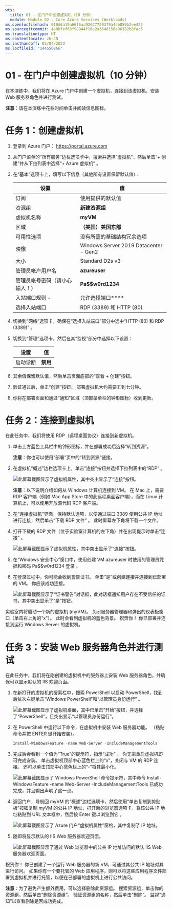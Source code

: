 ```yaml
---
wts:
  title: 01 - 在门户中创建虚拟机（10 分钟）
  module: Module 02 - Core Azure Services (Workloads)
ms.openlocfilehash: 010d6a19a66f6ac92627720379a4eb850b2ee423
ms.sourcegitcommit: 4a0bfef63f98844f16e2a364d156e96382b8fac5
ms.translationtype: HT
ms.contentlocale: zh-CN
ms.lasthandoff: 05/04/2022
ms.locfileid: "144556866"
---
```

# <a name="01---create-a-virtual-machine-in-the-portal-10-min"></a>01 - 在门户中创建虚拟机（10 分钟）

在本演练中，我们将在 Azure 门户中创建一个虚拟机，连接到该虚拟机，安装 Web 服务器角色并进行测试。 

**注意**：请在本演练中花些时间单击并阅读信息图标。 

# <a name="task-1-create-the-virtual-machine"></a>任务 1：创建虚拟机 
1. 登录到 Azure 门户： https://portal.azure.com

3. 从门户菜单的“所有服务”边栏选项卡中，搜索并选择“虚拟机”，然后单击“+ 创建”并从下拉列表中选择“+ Azure 虚拟机”   。

4. 在“基本”选项卡上，填写以下信息（其他所有设置保留默认值）：

    | 设置 | 值 |
    |  -- | -- |
    | 订阅 | 使用提供的默认值 |
    | 资源组 | **新建资源组** |
    | 虚拟机名称 | **myVM** |
    | 区域 | **（美国）美国东部**|
    | 可用性选项 | 没有所需的基础结构冗余选项|
    | 映像 | Windows Server 2019 Datacenter - Gen2|
    | 大小 | Standard D2s v3|
    | 管理员帐户用户名 | **azureuser** |
    | 管理员帐号密码（请小心输入！） | **Pa$$w0rd1234**|
    | 入站端口规则 - | 允许选择端口****|
    | 选择入站端口 | RDP (3389) 和 HTTP (80) | 

5. 切换到“网络”选项卡，确保在“选择入站端口”部分中选中“HTTP (80) 和 RDP (3389)” 。

6. 切换到“管理”选项卡，然后在其“监视”部分中选择以下设置：

    | 设置 | 值 |
    | -- | -- |
    | 启动诊断 | **禁用**|

7. 其余值保留默认值，然后单击页面底部的“查看 + 创建”按钮。

8. 验证通过后，单击“创建”按钮。 部署虚拟机大约需要五到七分钟。

9. 你将在部署页面和通过“通知”区域（顶部菜单栏的钟形图标）收到更新。

# <a name="task-2-connect-to-the-virtual-machine"></a>任务 2：连接到虚拟机

在此任务中，我们将使用 RDP（远程桌面协议）连接到新虚拟机。 

1. 单击上方蓝色工具栏中的钟形图标，并在部署成功后选择“转到资源”。 

    **注意**：你也可以使用“部署”页中的“转到资源”链接。 

2. 在虚拟机“概述”边栏选项卡上，单击“连接”按钮并选择下拉列表中的“RDP”  。

    ![此屏幕截图显示了虚拟机属性，其中突出显示了“连接”按钮。](../images/0101.png)

    **注意**：以下说明介绍如何从 Windows 计算机连接到 VM。 在 Mac 上，需要 RDP 客户端（例如 Mac App Store 中的此远程桌面客户端），而在 Linux 计算机上，可以使用开放源代码 RDP 客户端。

2. 在“连接虚拟机”界面，保持默认选项，以便通过端口 3389 使用公共 IP 地址进行连接，然后单击“下载 RDP 文件” 。 此时屏幕左下角将下载一个文件。

3. 打开下载的 RDP 文件（位于实验室计算机的左下角）并在出现提示时单击“连接” 。 

    ![此屏幕截图显示了虚拟机属性，其中突出显示了“连接”按钮。 ](../images/0102.png)

4. 在“Windows 安全中心”窗口中，使用创建 VM azureuser 时使用的管理员凭据和密码 Pa$$w0rd1234 登录  。 

5. 在登录过程中，你可能会收到警告证书。 单击“是”或创建连接并连接到已部署的 VM。 你应该成功连接。

    ![此屏幕截图显示了“证书警告”对话框，此对话框通知用户存在不受信任的证书，其中突出显示了“是”按钮。 ](../images/0104.png)

实验室内将启动一个新的虚拟机 (myVM)。 关闭服务器管理器和弹出的仪表板窗口（单击右上角的“x”）。 此时会看到虚拟机的蓝色背景。 祝贺你！ 你已部署并连接到运行 Windows Server 的虚拟机。 

# <a name="task-3-install-the-web-server-role-and-test"></a>任务 3：安装 Web 服务器角色并进行测试

在此任务中，我们将在刚创建的虚拟机中的服务器上安装 Web 服务器角色，并确保可以显示默认的 IIS 欢迎页面。 

1. 在新打开的虚拟机的搜索栏中，搜索 PowerShell 以启动 PowerShell，找到后依次右键单击“Windows PowerShell”和“以管理员身份运行”  。

    ![此屏幕截图显示了虚拟机桌面，其中已单击“开始”按钮，并选择了“PowerShell”，且突出显示“以管理员身份运行”。](../images/0105.png)

2. 在 PowerShell 中运行以下命令，在虚拟机中安装 Web 服务器功能。 （粘贴命令并按 ENTER 键开始安装）。

    ```PowerShell
    Install-WindowsFeature -name Web-Server -IncludeManagementTools
    ```
  
3. 完成后会看到一个值为“True”的提示符，指示“成功” 。 你无需重启虚拟机即可完成安装。 单击虚拟机顶部中心蓝色栏上的“x”，关闭与 VM 的 RDP 连接。 还可以单击顶部中心蓝色栏上的“-”将其最小化。

    ![此屏幕截图显示了 Windows PowerShell 命令提示符，其中命令 Install-WindowsFeature -name Web-Server -IncludeManagementTools 已成功完成，并且输出声明了这一点。](../images/0106.png)

4. 返回门户，导航回 myVM 的“概述”边栏选项卡，然后使用“单击复制到剪贴板”按钮复制 myVM 的公共 IP 地址，打开新的浏览器选项卡，将该公共 IP 地址粘贴到 URL 文本框中，然后按 Enter 键以浏览到它  。

    ![此屏幕截图显示了 Azure 门户“虚拟机属性”窗格，其中复制了 IP 地址。](../images/0107.png)

5. 随即将显示默认的 IIS Web 服务器欢迎页面。

    ![此屏幕截图显示了通过 Web 浏览器中的公共 IP 地址访问的默认 IIS Web 服务器欢迎页面。](../images/0108.png)

祝贺你！ 你已创建了一个运行 Web 服务器的新 VM，可通过其公共 IP 地址对其进行访问。 如果你有一个要托管的 Web 应用程序，则可以将这些应用程序文件部署到虚拟机并进行托管，以便在已部署的虚拟机上进行公共访问。


**注意**：为了避免产生额外费用，可以选择删除此资源组。 搜索资源组，单击你的资源组，然后单击“删除资源组”。 验证资源组的名称，然后单击“删除”。 监视“通知”以查看删除是否成功完成。 
